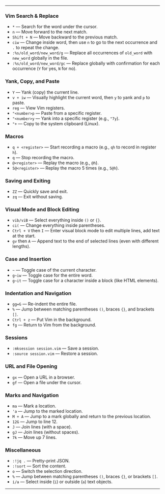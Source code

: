 
---

### Vim Search & Replace

- `*` — Search for the word under the cursor.
- `n` — Move forward to the next match.
- `Shift + N` — Move backward to the previous match.
- `ciw` — Change inside word, then use `n` to go to the next occurrence and `.` to repeat the change.
- `:%s/old_word/new_word/g` — Replace all occurrences of `old_word` with `new_word` globally in the file.
- `:%s/old_word/new_word/gc` — Replace globally with confirmation for each occurrence (`Y` for yes, `N` for no).

### Yank, Copy, and Paste

- `Y` — Yank (copy) the current line.
- `v + iw` — Visually highlight the current word, then `y` to yank and `p` to paste.
- `reg` — View Vim registers.
- `"<number>p` — Paste from a specific register.
- `"<number>y` — Yank into a specific register (e.g., `"7y`).
- `"+` — Copy to the system clipboard (Linux).

### Macros

- `q + <register>` — Start recording a macro (e.g., `qh` to record in register `h`).
- `q` — Stop recording the macro.
- `@<register>` — Replay the macro (e.g., `@h`).
- `5@<register>` — Replay the macro 5 times (e.g., `5@h`).

### Saving and Exiting

- `ZZ` — Quickly save and exit.
- `zq` — Exit without saving.

### Visual Mode and Block Editing

- `vib/viB` — Select everything inside `()` or `{}`.
- `ci(` — Change everything inside parentheses.
- `Ctrl + V` then `I` — Enter visual block mode to edit multiple lines, add text at the start.
- `gv` then `A` — Append text to the end of selected lines (even with different lengths).

### Case and Insertion

- `~` — Toggle case of the current character.
- `g~iw` — Toggle case for the entire word.
- `g~it` — Toggle case for a character inside a block (like HTML elements).

### Indentation and Navigation

- `gg=G` — Re-indent the entire file.
- `%` — Jump between matching parentheses `()`, braces `{}`, and brackets `[]`.
- `Ctrl + z` — Put Vim in the background.
- `fg` — Return to Vim from the background.
  
### Sessions

- `:mksession session.vim` — Save a session.
- `:source session.vim` — Restore a session.

### URL and File Opening

- `gx` — Open a URL in a browser.
- `gf` — Open a file under the cursor.

### Marks and Navigation

- `ma` — Mark a location.
- `'a` — Jump to the marked location.
- `M + A` — Jump to a mark globally and return to the previous location.
- `12G` — Jump to line 12.
- `J` — Join lines (with a space).
- `gJ` — Join lines (without spaces).
- `7k` — Move up 7 lines.

### Miscellaneous

- `:!jq .` — Pretty-print JSON.
- `:!sort` — Sort the content.
- `o` — Switch the selection direction.
- `%` — Jump between matching parentheses `()`, braces `{}`, or brackets `[]`.
- `i/a` — Select inside (`i`) or outside (`a`) text objects.

---

